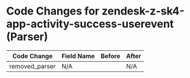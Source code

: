 # Code Changes for zendesk-z-sk4-app-activity-success-userevent (Parser)

| Code Change | Field Name | Before | After |
|-------------|------------|--------|-------|
| removed_parser | N/A |  | N/A |